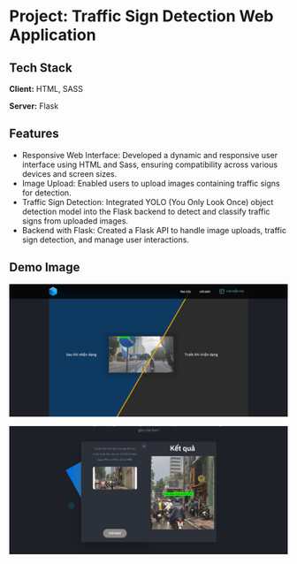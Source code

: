 # Project: Traffic Sign Detection Web Application

## Tech Stack

**Client:** HTML, SASS

**Server:** Flask

## Features

- Responsive Web Interface: Developed a dynamic and responsive user interface using HTML and Sass, ensuring compatibility across various devices and screen sizes.
- Image Upload: Enabled users to upload images containing traffic signs for detection.
- Traffic Sign Detection: Integrated YOLO (You Only Look Once) object detection model into the Flask backend to detect and classify traffic signs from uploaded images.
- Backend with Flask: Created a Flask API to handle image uploads, traffic sign detection, and manage user interactions.

## Demo Image

![Alt text](./client/src/images/demo_2.png)

![Alt text](./client/src/images/demo_1.png)
